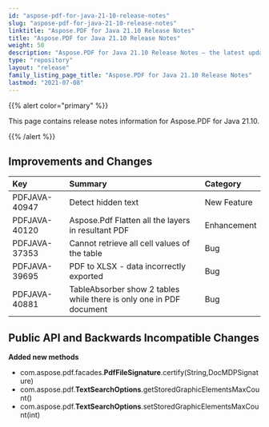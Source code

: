 ```yaml
---
id: "aspose-pdf-for-java-21-10-release-notes"
slug: "aspose-pdf-for-java-21-10-release-notes"
linktitle: "Aspose.PDF for Java 21.10 Release Notes"
title: "Aspose.PDF for Java 21.10 Release Notes"
weight: 50
description: "Aspose.PDF for Java 21.10 Release Notes – the latest updates and fixes."
type: "repository"
layout: "release"
family_listing_page_title: "Aspose.PDF for Java 21.10 Release Notes"
lastmod: "2021-07-08"
---
```


{{% alert color="primary" %}}

This page contains release notes information for Aspose.PDF for Java 21.10.

{{% /alert %}}
## **Improvements and Changes**

|**Key**|**Summary**|**Category**|
| :- | :- | :- |
|PDFJAVA-40947|Detect hidden text|New Feature|
|PDFJAVA-40120|Aspose.Pdf Flatten all the layers in resultant PDF|Enhancement|
|PDFJAVA-37353|Cannot retrieve all cell values of the table|Bug|
|PDFJAVA-39695|PDF to XLSX - data incorrectly exported|Bug|
|PDFJAVA-40881|TableAbsorber show 2 tables while there is only one in PDF document|Bug|

## **Public API and Backwards Incompatible Changes**

**Added new methods**
- com.aspose.pdf.facades.**PdfFileSignature**.certify(String,DocMDPSignature)
- com.aspose.pdf.**TextSearchOptions**.getStoredGraphicElementsMaxCount()
- com.aspose.pdf.**TextSearchOptions**.setStoredGraphicElementsMaxCount(int)
